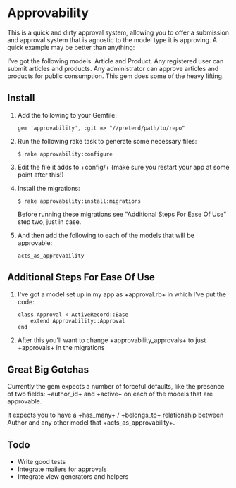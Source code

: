 # Approvability

This is a quick and dirty approval system, allowing you to offer a submission and approval system that is agnostic to the model type it is approving. A quick example may be better than anything:

I've got the following models: Article and Product. Any registered user can submit articles and products. Any administrator can approve articles and products for public consumption. This gem does some of the heavy lifting.

## Install

1. Add the following to your Gemfile: 

	```
	gem 'approvability', :git => "//pretend/path/to/repo"
	```
	
2. Run the following rake task to generate some necessary files:

	```
	$ rake approvability:configure
	```
	
3. Edit the file it adds to +config/+ (make sure you restart your app at some point after this!)
	
4. Install the migrations:

	```
	$ rake approvability:install:migrations
	```
	
	Before running these migrations see "Additional Steps For Ease Of Use" step two, just in case.
	
5. And then add the following to each of the models that will be approvable:

	```
	acts_as_approvability
	```
	
## Additional Steps For Ease Of Use

1. I've got a model set up in my app as +approval.rb+ in which I've put the code:

	```
	class Approval < ActiveRecord::Base
		extend Approvability::Approval
	end
	```

2. After this you'll want to change +approvability_approvals+ to just +approvals+ in the migrations
	
## Great Big Gotchas
	
Currently the gem expects a number of forceful defaults, like the presence of two fields: +author_id+ and +active+ on each of the models that are approvable.

It expects you to have a +has_many+ / +belongs_to+ relationship between Author and any other model that +acts_as_approvability+.

## Todo

* Write good tests
* Integrate mailers for approvals
* Integrate view generators and helpers